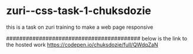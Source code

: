 # zuri--css-task-1-chuksdozie
this is a task on zuri training to make a web page responsive 

#########################################
below is the link to the hosted work
https://codepen.io/chuksdozie/full/QWdqZaN
